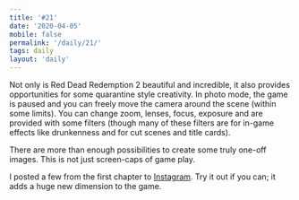 ```yaml
---
title: '#21'
date: '2020-04-05'
mobile: false
permalink: '/daily/21/'
tags: daily
layout: 'daily'
---
```


Not only is Red Dead Redemption 2 beautiful and incredible, it also provides opportunities for some quarantine style creativity. In photo mode, the game is paused and you can freely move the camera around the scene (within some limits). You can change zoom, lenses, focus, exposure and are provided with some filters (though many of these filters are for in-game effects like drunkenness and for cut scenes and title cards).

There are more than enough possibilities to create some truly one-off images. This is not just screen-caps of game play.

I posted a few from the first chapter to [Instagram](https://www.instagram.com/p/B-mb2vcFCnq/). Try it out if you can; it adds a huge new dimension to the game.
